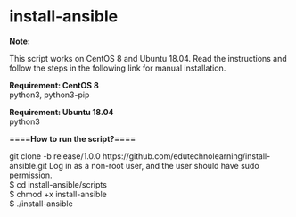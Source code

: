 # install-ansible

<b> 
  Note:
  </b>
<p>  
This script works on CentOS 8 and Ubuntu 18.04.
Read the instructions and follow the steps in the following link for manual installation.
  </p>
  
<b> Requirement: CentOS 8 </b></br>
python3, python3-pip

<b> Requirement: Ubuntu 18.04 </b></br>
python3

<b> ====How to run the script?==== </b>
<p>
git clone -b release/1.0.0 https://github.com/edutechnolearning/install-ansible.git
Log in as a non-root user, and the user should have sudo permission.<br />
$ cd install-ansible/scripts <br />  
$ chmod +x install-ansible <br /> 
$ ./install-ansible
</p>
